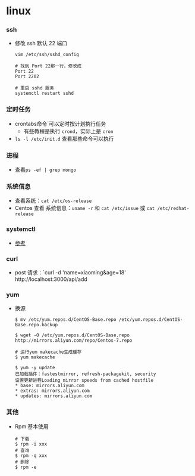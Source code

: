 # linux



### ssh

- 修改 ssh 默认 22 端口

  ```shell
  vim /etc/ssh/sshd_config
  
  # 找到 Port 22那一行，修改成
  Port 22
  Port 2202
  
  # 重启 sshd 服务
  systemctl restart sshd
  ```

  

### 定时任务

- crontabs命令`可以定时按计划执行任务
  - 有些教程是执行 `crond`，实际上是 `cron`
- `ls -l /etc/init.d` 查看那些命令可以执行



### 进程

- 查看`ps -ef | grep mongo`



### 系统信息

- 查看系统：`cat /etc/os-release`
- Centos 查看 系统信息：`uname -r` 和 `cat /etc/issue` 或 `cat /etc/redhat-release` 



### systemctl

- [参考]([http://www.ruanyifeng.com/blog/2016/03/systemd-tutorial-commands.html](http://www.ruanyifeng.com/blog/2016/03/systemd-tutorial-commands.html))



### curl

- post 请求：`curl -d 'name=xiaoming&age=18' http://localhost:3000/api/add



### yum

- 换源

  ```shell
  $ mv /etc/yum.repos.d/CentOS-Base.repo /etc/yum.repos.d/CentOS-Base.repo.backup
  
  $ wget -O /etc/yum.repos.d/CentOS-Base.repo http://mirrors.aliyun.com/repo/Centos-7.repo
  
  # 运行yum makecache生成缓存
  $ yum makecache
  
  $ yum -y update
  已加载插件：fastestmirror, refresh-packagekit, security
  设置更新进程Loading mirror speeds from cached hostfile
  * base: mirrors.aliyun.com
  * extras: mirrors.aliyun.com
  * updates: mirrors.aliyun.com
  ```

  

### 其他

- Rpm 基本使用

  ```shell
  # 下载
  $ rpm -i xxx
  # 查询
  $ rpm -q xxx
  # 删除
  $ rpm -e
  ```

  